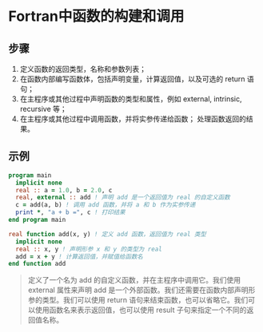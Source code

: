 # Fortran中函数的构建和调用

## 步骤

1. 定义函数的返回类型，名称和参数列表；
2. 在函数内部编写函数体，包括声明变量，计算返回值，以及可选的 return 语句；
3. 在主程序或其他过程中声明函数的类型和属性，例如 external, intrinsic, recursive 等；
4. 在主程序或其他过程中调用函数，并将实参传递给函数；
处理函数返回的结果。

## 示例

```fortran
program main
  implicit none
  real :: a = 1.0, b = 2.0, c
  real, external :: add ! 声明 add 是一个返回值为 real 的自定义函数
  c = add(a, b) ! 调用 add 函数，并将 a 和 b 作为实参传递
  print *, "a + b =", c ! 打印结果
end program main

real function add(x, y) ! 定义 add 函数，返回值为 real 类型
  implicit none
  real :: x, y ! 声明形参 x 和 y 的类型为 real
  add = x + y ! 计算返回值，并赋值给函数名
end function add
```

> 定义了一个名为 add 的自定义函数，并在主程序中调用它。我们使用 external 属性来声明 add 是一个外部函数。我们还需要在函数内部声明形参的类型。我们可以使用 return 语句来结束函数，也可以省略它。我们可以使用函数名来表示返回值，也可以使用 result 子句来指定一个不同的返回值名称。
> 